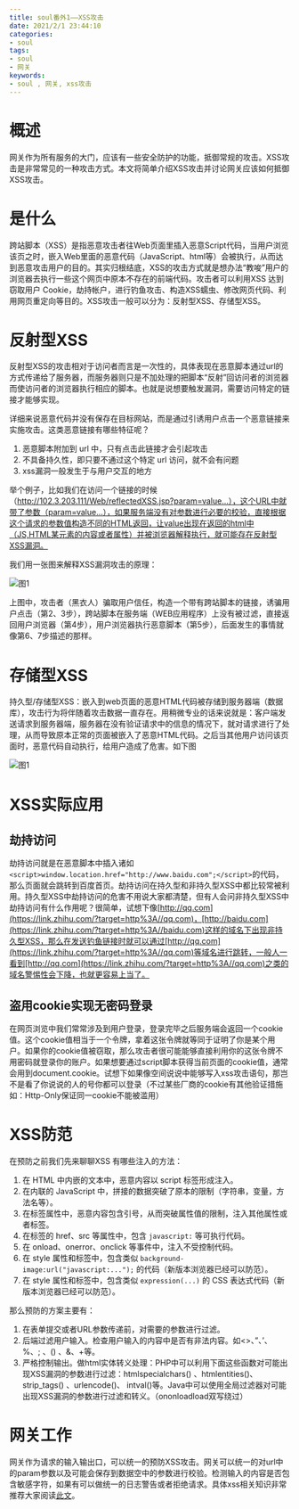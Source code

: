 ```yaml
---
title: soul番外1——XSS攻击
date: 2021/2/1 23:44:10
categories:
- soul
tags:
- soul
- 网关
keywords:
- soul , 网关, xss攻击
---
```

# 概述

网关作为所有服务的大门，应该有一些安全防护的功能，抵御常规的攻击。XSS攻击是非常常见的一种攻击方式。本文将简单介绍XSS攻击并讨论网关应该如何抵御XSS攻击。

<!--more-->

# 是什么

跨站脚本（XSS）是指恶意攻击者往Web页面里插入恶意Script代码，当用户浏览该页之时，嵌入Web里面的恶意代码（JavaScript、html等）会被执行，从而达到恶意攻击用户的目的。其实归根结底，XSS的攻击方式就是想办法“教唆”用户的浏览器去执行一些这个网页中原本不存在的前端代码。攻击者可以利用XSS 达到窃取用户 Cookie，劫持帐户，进行钓鱼攻击、构造XSS蠕虫、修改网页代码、利用网页重定向等目的。XSS攻击一般可以分为：反射型XSS、存储型XSS。

# 反射型XSS

反射型XSS的攻击相对于访问者而言是一次性的，具体表现在恶意脚本通过url的方式传递给了服务器，而服务器则只是不加处理的把脚本“反射”回访问者的浏览器而使访问者的浏览器执行相应的脚本。也就是说想要触发漏洞，需要访问特定的链接才能够实现。

详细来说恶意代码并没有保存在目标网站，而是通过引诱用户点击一个恶意链接来实施攻击。这类恶意链接有哪些特征呢？

1. 恶意脚本附加到 url 中，只有点击此链接才会引起攻击
2. 不具备持久性，即只要不通过这个特定 url 访问，就不会有问题
3. xss漏洞一般发生于与用户交互的地方

举个例子，比如我们在访问一个链接的时候（http://102.3.203.111/Web/reflectedXSS.jsp?param=value...），这个URL中就带了参数（param=value...），如果服务端没有对参数进行必要的校验，直接根据这个请求的参数值构造不同的HTML返回，让value出现在返回的html中（JS,HTML某元素的内容或者属性）并被浏览器解释执行，就可能存在反射型XSS漏洞。

我们用一张图来解释XSS漏洞攻击的原理：

![图1](https://rfc2616.oss-cn-beijing.aliyuncs.com/blog/soul15-01.jpeg)

上图中，攻击者（黑衣人）骗取用户信任，构造一个带有跨站脚本的链接，诱骗用户点击（第2、3步），跨站脚本在服务端（WEB应用程序）上没有被过滤，直接返回用户浏览器（第4步），用户浏览器执行恶意脚本（第5步），后面发生的事情就像第6、7步描述的那样。

# 存储型XSS

持久型/存储型XSS：嵌入到web页面的恶意HTML代码被存储到服务器端（数据库），攻击行为将伴随着攻击数据一直存在。用稍微专业的话来说就是：客户端发送请求到服务器端，服务器在没有验证请求中的信息的情况下，就对请求进行了处理，从而导致原本正常的页面被嵌入了恶意HTML代码。之后当其他用户访问该页面时，恶意代码自动执行，给用户造成了危害。如下图

![图1](https://rfc2616.oss-cn-beijing.aliyuncs.com/blog/soul15-02.png)

# XSS实际应用

## 劫持访问

劫持访问就是在恶意脚本中插入诸如`<script>window.location.href="http://www.baidu.com";</script>`的代码，那么页面就会跳转到百度首页。劫持访问在持久型和非持久型XSS中都比较常被利用。持久型XSS中劫持访问的危害不用说大家都清楚，但有人会问非持久型XSS中劫持访问有什么作用呢？很简单，试想下像[http://qq.com](https://link.zhihu.com/?target=http%3A//qq.com)，[http://baidu.com](https://link.zhihu.com/?target=http%3A//baidu.com)这样的域名下出现非持久型XSS，那么在发送钓鱼链接时就可以通过[http://qq.com](https://link.zhihu.com/?target=http%3A//qq.com)等域名进行跳转，一般人一看到[http://qq.com](https://link.zhihu.com/?target=http%3A//qq.com)之类的域名警惕性会下降，也就更容易上当了。

## 盗用cookie实现无密码登录

在网页浏览中我们常常涉及到用户登录，登录完毕之后服务端会返回一个cookie值。这个cookie值相当于一个令牌，拿着这张令牌就等同于证明了你是某个用户。如果你的cookie值被窃取，那么攻击者很可能能够直接利用你的这张令牌不用密码就登录你的账户。如果想要通过script脚本获得当前页面的cookie值，通常会用到document.cookie。试想下如果像空间说说中能够写入xss攻击语句，那岂不是看了你说说的人的号你都可以登录（不过某些厂商的cookie有其他验证措施如：Http-Only保证同一cookie不能被滥用）

# XSS防范

在预防之前我们先来聊聊XSS 有哪些注入的方法：

1. 在 HTML 中内嵌的文本中，恶意内容以 script 标签形成注入。
2. 在内联的 JavaScript 中，拼接的数据突破了原本的限制（字符串，变量，方法名等）。
3. 在标签属性中，恶意内容包含引号，从而突破属性值的限制，注入其他属性或者标签。
4. 在标签的 href、src 等属性中，包含 `javascript:` 等可执行代码。
5. 在 onload、onerror、onclick 等事件中，注入不受控制代码。
6. 在 style 属性和标签中，包含类似 `background-image:url("javascript:...");` 的代码（新版本浏览器已经可以防范）。
7. 在 style 属性和标签中，包含类似 `expression(...)` 的 CSS 表达式代码（新版本浏览器已经可以防范）。

那么预防的方案主要有：

1. 在表单提交或者URL参数传递前，对需要的参数进行过滤。
2. 后端过滤用户输入。检查用户输入的内容中是否有非法内容。如<>、”、’、%、; 、() 、&、+等。
3. 严格控制输出。做html实体转义处理：PHP中可以利用下面这些函数对可能出现XSS漏洞的参数进行过滤：htmlspecialchars() 、htmlentities()、strip_tags() 、urlencode()、 intval()等。Java中可以使用全局过滤器对可能出现XSS漏洞的参数进行过滤和转义。（ononloadload双写绕过）

# 网关工作

网关作为请求的输入输出口，可以统一的预防XSS攻击。网关可以统一的对url中的param参数以及可能会保存到数据空中的参数进行校验。检测输入的内容是否包含敏感字符，如果有可以做统一的日志警告或者拒绝请求。具体xss相关知识非常推荐大家阅读[此文](https://tech.meituan.com/2018/09/27/fe-security.html)。